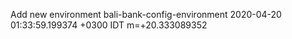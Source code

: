 
Add new environment bali-bank-config-environment 2020-04-20 01:33:59.199374 +0300 IDT m=+20.333089352